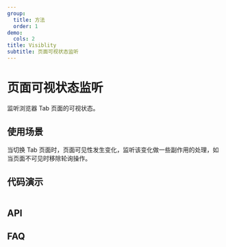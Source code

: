 ```yaml
---
group:
  title: 方法
  order: 1
demo:
  cols: 2
title: Visiblity
subtitle: 页面可视状态监听
---
```


# 页面可视状态监听

监听浏览器 Tab 页面的可视状态。

## 使用场景

当切换 Tab 页面时，页面可见性发生变化，监听该变化做一些副作用的处理，如当页面不可见时移除轮询操作。

## 代码演示

```

```

## API

## FAQ
